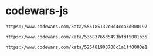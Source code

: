 # codewars-js

```link
https://www.codewars.com/kata/555185132c0d4cca3d000197
```

```link
https://www.codewars.com/kata/53583765d5493bfdf5001b35
```

```link
https://www.codewars.com/kata/525481903700c1a1ff0000e1
```

